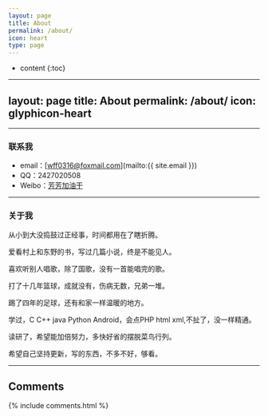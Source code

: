 ```yaml
---
layout: page
title: About
permalink: /about/
icon: heart
type: page
---
```


* content
{:toc}

---
layout: page
title: About
permalink: /about/
icon: glyphicon-heart
---

---
### 联系我

* email：[wff0316@foxmail.com](mailto:{{ site.email }})
* QQ：2427020508
* Weibo：[芳芳加油干](http://weibo.com/u/6032522013/home?wvr=5)
---

### 关于我

> 

从小到大没捣鼓过正经事，时间都用在了瞎折腾。

爱看村上和东野的书，写过几篇小说，终是不能见人。

喜欢听别人唱歌，除了国歌，没有一首能唱完的歌。

打了十几年篮球，成就没有，伤病无数，兄弟一堆。

踢了四年的足球，还有和家一样温暖的地方。

学过，C C++ java Python Android，会点PHP html xml,不扯了，没一样精通。

读研了，希望能加倍努力，多快好省的摆脱菜鸟行列。

希望自己坚持更新，写的东西，不多不好，够看。

---

## Comments

{% include comments.html %}
